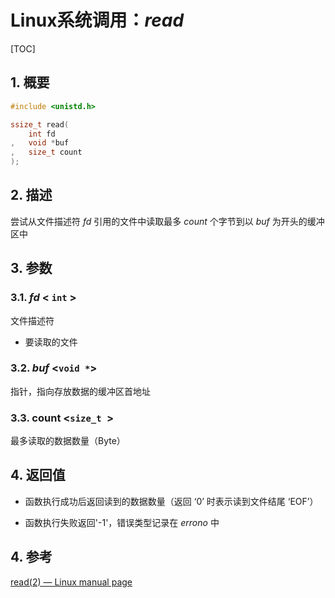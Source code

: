 # Linux系统调用：*read*

[TOC]

## 1. 概要

```c
#include <unistd.h>

ssize_t read(
    int fd
,   void *buf
,   size_t count
);
```



## 2. 描述

尝试从文件描述符 *fd* 引用的文件中读取最多 *count* 个字节到以 *buf* 为开头的缓冲区中



## 3. 参数

### 3.1. *fd* < `int` >

文件描述符

- 要读取的文件



### 3.2. *buf* <`void *`>

指针，指向存放数据的缓冲区首地址



### 3.3. count <`size_t `>

最多读取的数据数量（Byte）



## 4. 返回值

- 函数执行成功后返回读到的数据数量（返回 ‘0’ 时表示读到文件结尾 ‘EOF’）

- 函数执行失败返回'-1'，错误类型记录在 *errono* 中



## 4. 参考

[read(2) — Linux manual page](https://man7.org/linux/man-pages/man2/read.2.html)